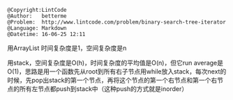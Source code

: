 ```
@Copyright:LintCode
@Author:   betterme
@Problem:  http://www.lintcode.com/problem/binary-search-tree-iterator
@Language: Markdown
@Datetime: 16-06-25 12:11
```

用ArrayList   时间复杂度是1，空间复杂度是n

用stack，空间复杂度是O(h)，时间复杂度的平均值是O(n)，但它run average是O(1)，思路是用一个函数先从root到所有右子节点用while放入stack，每次next的时候，先pop出stack的第一个节点，再将这个节点的第一个右节点和第一个右节点的所有左节点都push到stack中（这种push的方式就是inorder）